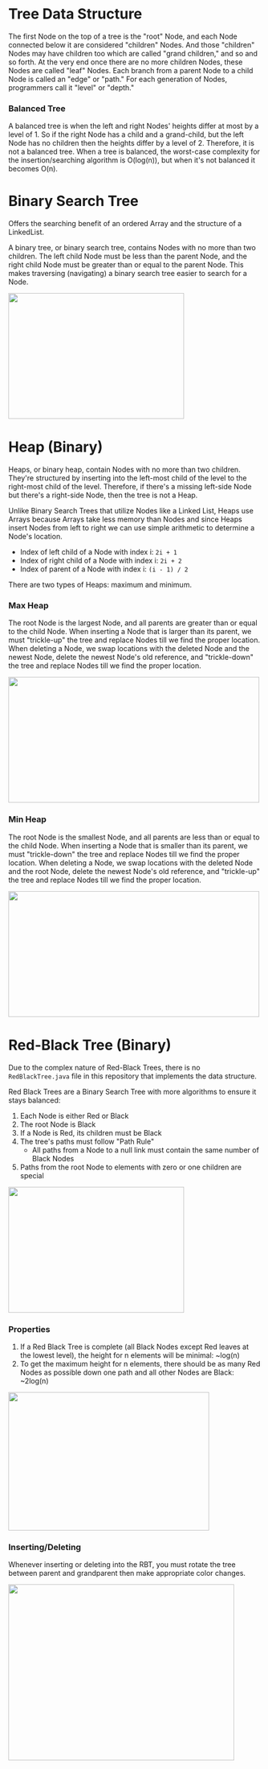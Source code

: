 # Tree Data Structure
The first Node on the top of a tree is the "root" Node, and each Node connected below it
are considered "children" Nodes. And those "children" Nodes may have children too which are called "grand children," and so and so forth. At the very end once there are no more children Nodes, these Nodes are called "leaf" Nodes. Each branch from a parent Node to a child Node is called an "edge" or "path." For each generation of Nodes, programmers call it "level" or "depth."  

### Balanced Tree
A balanced tree is when the left and right Nodes' heights differ at most by a level of 1. So if the right Node has a child and a grand-child, but the left Node has no children then the heights differ by a level of 2. Therefore, it is not a balanced tree. When a tree is balanced, the worst-case complexity for the insertion/searching algorithm is O(log(n)), but when it's not balanced it becomes O(n).  

# Binary Search Tree
Offers the searching benefit of an ordered Array and the structure of a LinkedList.  

A binary tree, or binary search tree, contains Nodes with no more than two children. The left child Node must be less than the parent Node, and the right child Node must be greater than or equal to the parent Node. This makes traversing (navigating) a binary search tree easier to search for a Node.  

<img src="/references/Java/DS and Algos/src/trees/images/binarysearchtree.gif" width="350" height="250" />

# Heap (Binary)
Heaps, or binary heap, contain Nodes with no more than two children. They're structured by inserting into the left-most child of the level to the right-most child of the level. Therefore, if there's a missing left-side Node but there's a right-side Node, then the tree is not a Heap.  

Unlike Binary Search Trees that utilize Nodes like a Linked List, Heaps use Arrays because Arrays take less memory than Nodes and since Heaps insert Nodes from left to right we can use simple arithmetic to determine a Node's location.  
- Index of left child of a Node with index i: `2i + 1`
- Index of right child of a Node with index i: `2i + 2`
- Index of parent of a Node with index i: `(i - 1) / 2`

There are two types of Heaps: maximum and minimum.  

### Max Heap
The root Node is the largest Node, and all parents are greater than or equal to the child Node. When inserting a Node that is larger than its parent, we must "trickle-up" the tree and replace Nodes till we find the proper location. When deleting a Node, we swap locations with the deleted Node and the newest Node, delete the newest Node's old reference, and "trickle-down" the tree and replace Nodes till we find the proper location.   

<img src="/references/Java/DS and Algos/src/trees/images/max_heap.jpg" width="500" height="250" />

### Min Heap
The root Node is the smallest Node, and all parents are less than or equal to the child Node. When inserting a Node that is smaller than its parent, we must "trickle-down" the tree and replace Nodes till we find the proper location. When deleting a Node, we swap locations with the deleted Node and the root Node, delete the newest Node's old reference, and "trickle-up" the tree and replace Nodes till we find the proper location.  

<img src="/references/Java/DS and Algos/src/trees/images/min_heap.jpg" width="500" height="250" />

# Red-Black Tree (Binary)
Due to the complex nature of Red-Black Trees, there is no `RedBlackTree.java` file in this repository that implements the data structure.  

Red Black Trees are a Binary Search Tree with more algorithms to ensure it stays balanced:  
1. Each Node is either Red or Black  
2. The root Node is Black  
3. If a Node is Red, its children must be Black  
4. The tree's paths must follow "Path Rule"
    - All paths from a Node to a null link must contain the same number of Black Nodes  
5. Paths from the root Node to elements with zero or one children are special  

<img src="/references/Java/DS and Algos/src/trees/images/redblacktree.jpg" width="350" height="250" />

### Properties
1. If a Red Black Tree is complete (all Black Nodes except Red leaves at the lowest level), the height for n elements will be minimal: ~log(n)
2. To get the maximum height for n elements, there should be as many Red Nodes as possible down one path and all other Nodes are Black: ~2log(n)

<img src="/references/Java/DS and Algos/src/trees/images/maxheight_rbt.jpg" width="400" height="275" />

### Inserting/Deleting
Whenever inserting or deleting into the RBT, you must rotate the tree between parent and grandparent then make appropriate color changes.

<img src="/references/Java/DS and Algos/src/trees/images/insert_redblacktree.jpg" width="450" height="350" />
